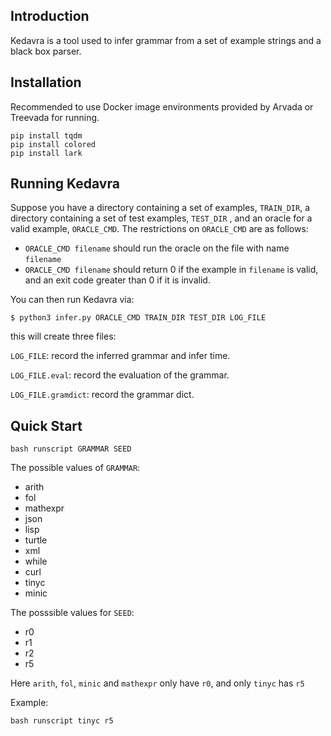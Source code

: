 ## Introduction

Kedavra is a tool used to infer grammar from a set of example strings and a black box parser.

## Installation
Recommended to use Docker image environments provided by Arvada or Treevada for running.

```
pip install tqdm
pip install colored
pip install lark
```
## Running Kedavra

Suppose you have a directory containing a set of examples, `TRAIN_DIR`, a directory containing a set of test examples, `TEST_DIR` , and an oracle for a valid example, `ORACLE_CMD`. The restrictions on `ORACLE_CMD` are as follows:

- `ORACLE_CMD filename` should run the oracle on the file with name `filename`
- `ORACLE_CMD filename` should return 0 if the example in `filename` is valid, and an exit code greater than 0 if it is invalid.

You can then run Kedavra via:
```
$ python3 infer.py ORACLE_CMD TRAIN_DIR TEST_DIR LOG_FILE
```
this will create three files:

`LOG_FILE`: record the inferred grammar and infer time.

`LOG_FILE.eval`: record the evaluation of the grammar.

`LOG_FILE.gramdict`: record the grammar dict.

## Quick Start

```
bash runscript GRAMMAR SEED
```
The possible values of `GRAMMAR`:

- arith
- fol
- mathexpr
- json
- lisp
- turtle
- xml
- while
- curl
- tinyc
- minic

The posssible values for `SEED`:
- r0
- r1
- r2
- r5

Here `arith`, `fol`, `minic` and `mathexpr` only have `r0`, and only `tinyc` has `r5`

Example:
```
bash runscript tinyc r5
```